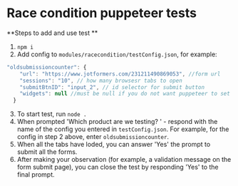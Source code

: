 # Race condition puppeteer tests
**Steps to add and use test **
1. `npm i`
2. Add config to `modules/racecondition/testConfig.json`, for example: 

```js
"oldsubmissioncounter": {
    "url": "https://www.jotformers.com/231211490869053", //form url
    "sessions": "10", // how many browsesr tabs to open
    "submitBtnID": "input_2", // id selector for submit button
    "widgets": null //must be null if you do not want puppeteer to set the widget value
  }
  ```
  3. To start test, run `node .`
  4. When prompted 'Which product are we testing? ' - respond with the name of the config you entered in `testConfig.json`. For example, for the config in step 2 above, enter `oldsubmissioncounter`.
  5. When all the tabs have loded, you can answer 'Yes'  the prompt to submit all the forms. 
  6. After making your observation (for example, a validation message on the form submit page), you can close the test by responding 'Yes' to the final prompt. 
